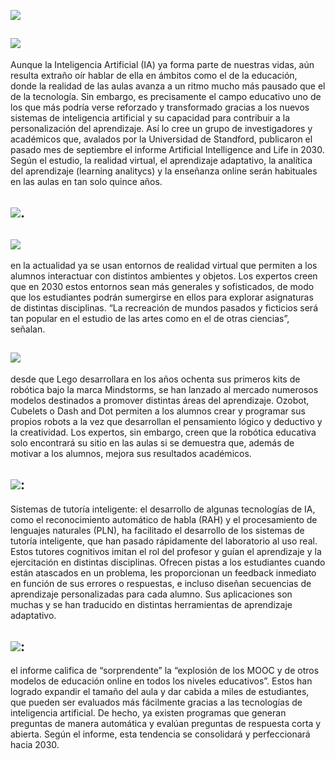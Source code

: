 ![](http://r74.cooltext.com/rendered/cooltext316466992815721.gif)
## ![](https://images.cooltext.com/5261020.png)
Aunque la Inteligencia Artificial (IA) ya forma parte de nuestras vidas, aún resulta extraño oír hablar de ella en ámbitos como el de la educación, donde la realidad de las aulas avanza a un ritmo mucho más pausado que el de la tecnología. Sin embargo, es precisamente el campo educativo uno de los que más podría verse reforzado y transformado gracias a los nuevos sistemas de inteligencia artificial y su capacidad para contribuir a la personalización del aprendizaje. Así lo cree un grupo de investigadores y académicos que, avalados por la Universidad de Standford, publicaron el pasado mes de septiembre el informe Artificial Intelligence and Life in 2030. Según el estudio, la realidad virtual, el aprendizaje adaptativo, la analítica del aprendizaje (learning analitycs) y la enseñanza online serán habituales en las aulas en tan solo quince años.
## ![](https://images.cooltext.com/5261021.png).
## ![](https://images.cooltext.com/5261024.png)
en la actualidad ya se usan entornos de realidad virtual que permiten a los alumnos interactuar con distintos ambientes y objetos. Los expertos creen que en 2030 estos entornos sean más generales y sofisticados, de modo que los estudiantes podrán sumergirse en ellos para explorar asignaturas de distintas disciplinas. “La recreación de mundos pasados y ficticios será tan popular en el estudio de las artes como en el de otras ciencias”, señalan.
## ![](https://images.cooltext.com/5261026.png)
desde que Lego desarrollara en los años ochenta sus primeros kits de robótica bajo la marca Mindstorms, se han lanzado al mercado numerosos modelos destinados a promover distintas áreas del aprendizaje. Ozobot, Cubelets o Dash and Dot permiten a los alumnos crear y programar sus propios robots a la vez que desarrollan el pensamiento lógico y deductivo y la creatividad. Los expertos, sin embargo, creen que la robótica educativa solo encontrará su sitio en las aulas si se demuestra que, además de motivar a los alumnos, mejora sus resultados académicos.
## ![](https://images.cooltext.com/5261031.png):
Sistemas de tutoría inteligente: el desarrollo de algunas tecnologías de IA, como el reconocimiento automático de habla (RAH) y el procesamiento de lenguajes naturales (PLN), ha facilitado el desarrollo de los sistemas de tutoría inteligente, que han pasado rápidamente del laboratorio al uso real. Estos tutores cognitivos imitan el rol del profesor y guían el aprendizaje y la ejercitación en distintas disciplinas. Ofrecen pistas a los estudiantes cuando están atascados en un problema, les proporcionan un feedback inmediato en función de sus errores o respuestas, e incluso diseñan secuencias de aprendizaje personalizadas para cada alumno. Sus aplicaciones son muchas y se han traducido en distintas herramientas de aprendizaje adaptativo.
## ![](https://images.cooltext.com/5261033.png): 
el informe califica de “sorprendente” la “explosión de los MOOC y de otros modelos de educación online en todos los niveles educativos”. Estos han logrado expandir el tamaño del aula y dar cabida a miles de estudiantes, que pueden ser evaluados más fácilmente gracias a las tecnologías de inteligencia artificial. De hecho, ya existen programas que generan preguntas de manera automática y evalúan preguntas de respuesta corta y abierta. Según el informe, esta tendencia se consolidará y perfeccionará hacia 2030.
